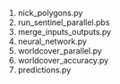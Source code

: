 1. nick_polygons.py
2. run_sentinel_parallel.pbs
3. merge_inputs_outputs.py
4. neural_network.py
5. worldcover_parallel.py
6. worldcover_accuracy.py
7. predictions.py